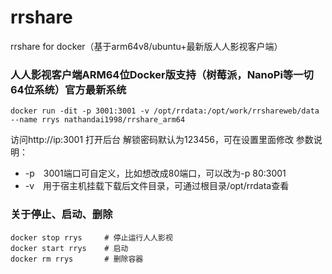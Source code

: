 # rrshare
rrshare for docker（基于arm64v8/ubuntu+最新版人人影视客户端）

### 人人影视客户端ARM64位Docker版支持（树莓派，NanoPi等一切64位系统）官方最新系统

```
docker run -dit -p 3001:3001 -v /opt/rrdata:/opt/work/rrshareweb/data --name rrys nathandai1998/rrshare_arm64
```
访问http://ip:3001 打开后台 解锁密码默认为123456，可在设置里面修改
参数说明：
- -p　3001端口可自定义，比如想改成80端口，可以改为-p 80:3001
- -v　用于宿主机挂载下载后文件目录，可通过根目录/opt/rrdata查看

### 关于停止、启动、删除
```
docker stop rrys     # 停止运行人人影视
docker start rrys    # 启动
docker rm rrys       # 删除容器
```